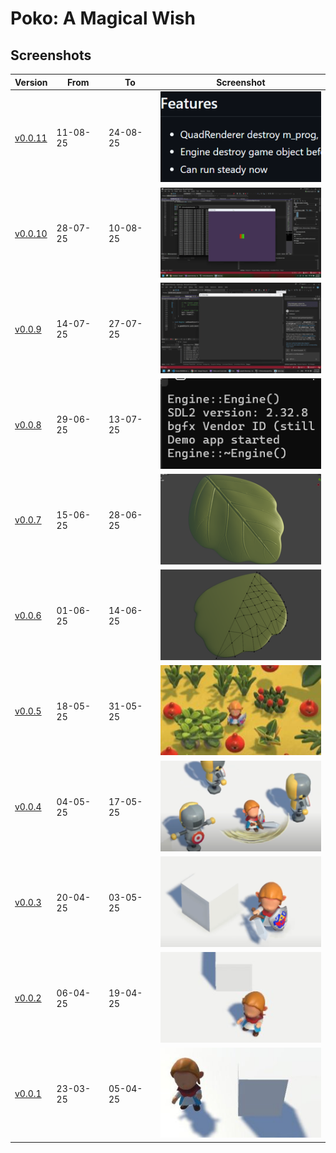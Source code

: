 # Poko: A Magical Wish

## Screenshots

| Version                                                                | From     | To       | Screenshot                                         |
| ---------------------------------------------------------------------- | -------- | -------- | -------------------------------------------------- |
| [v0.0.11](https://github.com/hieplchan/projectX/releases/tag/v0.0.11)  | 11-08-25 | 24-08-25 | ![v0.0.11](Screenshots/v0.0.11_1108_2408_2025.png) |
| [v0.0.10](https://github.com/hieplchan/projectX/releases/tag/v0.0.10)  | 28-07-25 | 10-08-25 | ![v0.0.10](Screenshots/v0.0.10_2807_1008_2025.png) |
| [v0.0.9](https://github.com/hieplchan/projectX/releases/tag/v0.0.9)    | 14-07-25 | 27-07-25 | ![v0.0.9](Screenshots/v0.0.9_1407_2707_2025.png)   |
| [v0.0.8](https://github.com/hieplchan/projectX/releases/tag/v0.0.8)    | 29-06-25 | 13-07-25 | ![v0.0.8](Screenshots/v0.0.8_3006_1307_2025.png)   |
| [v0.0.7](https://github.com/hieplchan/pokothegame/releases/tag/v0.0.7) | 15-06-25 | 28-06-25 | ![v0.0.7](Screenshots/v0.0.7_1506_2806_2025.png)   |
| [v0.0.6](https://github.com/hieplchan/pokothegame/releases/tag/v0.0.6) | 01-06-25 | 14-06-25 | ![v0.0.6](Screenshots/v0.0.6_0106_1406_2025.png)   |
| [v0.0.5](https://github.com/hieplchan/pokothegame/releases/tag/v0.0.5) | 18-05-25 | 31-05-25 | ![v0.0.5](Screenshots/v0.0.5_1805_3105_2025.jpg)   |
| [v0.0.4](https://github.com/hieplchan/pokothegame/releases/tag/v0.0.4) | 04-05-25 | 17-05-25 | ![v0.0.4](Screenshots/v0.0.4_0405_1705_2025.png)   |
| [v0.0.3](https://github.com/hieplchan/pokothegame/releases/tag/v0.0.3) | 20-04-25 | 03-05-25 | ![v0.0.3](Screenshots/v0.0.3_2004_0305_2025.png)   |
| [v0.0.2](https://github.com/hieplchan/pokothegame/releases/tag/v0.0.2) | 06-04-25 | 19-04-25 | ![v0.0.2](Screenshots/v0.0.2_0604_1904_2025.jpg)   |
| [v0.0.1](https://github.com/hieplchan/pokothegame/releases/tag/v0.0.1) | 23-03-25 | 05-04-25 | ![v0.0.1](Screenshots/v0.0.1_2303_0504_2025.jpg)   |
